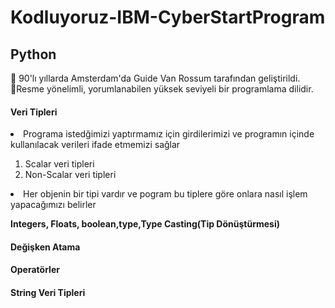 # Kodluyoruz-IBM-CyberStartProgram  
## Python
🌟 90'lı yıllarda Amsterdam'da Guide Van Rossum tarafından geliştirildi.  
🌟Resme yönelimli, yorumlanabilen yüksek seviyeli bir programlama dilidir.  

#### Veri Tipleri  
<li>Programa istedğimizi yaptırmamız için girdilerimizi ve programın içinde kullanılacak verileri ifade etmemizi sağlar</li>  

1) Scalar veri tipleri  
2) Non-Scalar veri tipleri
   
<li>Her objenin bir tipi vardır ve pogram bu tiplere göre onlara nasıl işlem yapacağımızı belirler</li>  

 **Integers, Floats, boolean,type,Type Casting(Tip Dönüştürmesi)**  

 #### Değişken Atama  
 #### Operatörler  
 #### String Veri Tipleri
 
